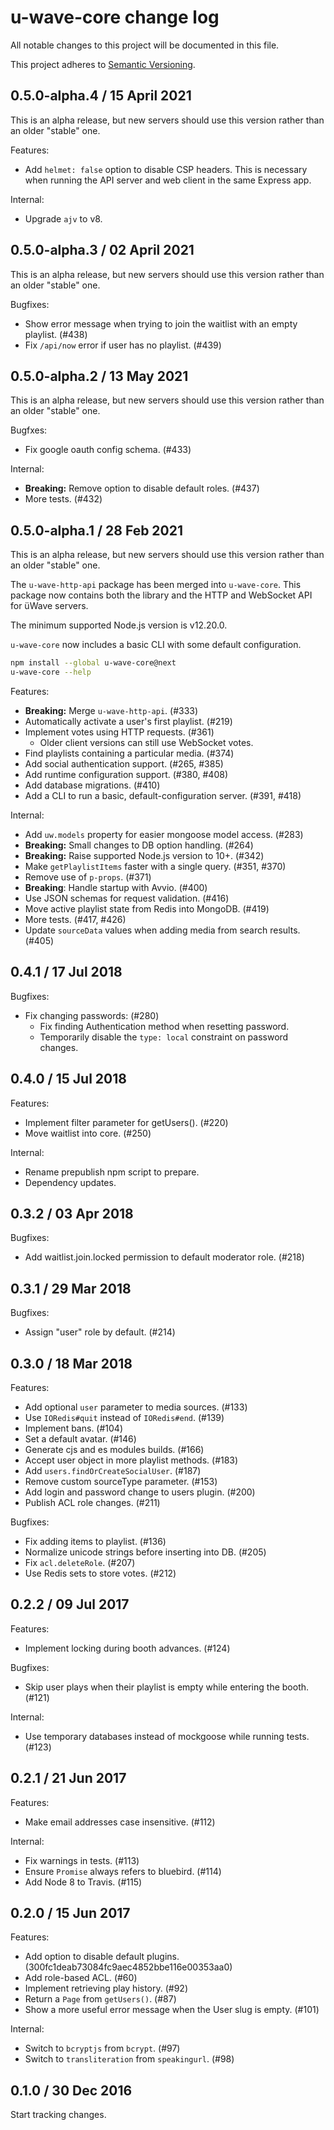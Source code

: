 # u-wave-core change log

All notable changes to this project will be documented in this file.

This project adheres to [Semantic Versioning](http://semver.org/).

## 0.5.0-alpha.4 / 15 April 2021

This is an alpha release, but new servers should use this version rather than an older "stable" one.

Features:
 * Add `helmet: false` option to disable CSP headers. This is necessary when running the API server and web client in the same Express app.

Internal:
 * Upgrade `ajv` to v8.

## 0.5.0-alpha.3 / 02 April 2021

This is an alpha release, but new servers should use this version rather than an older "stable" one.

Bugfixes:
* Show error message when trying to join the waitlist with an empty playlist. (#438)
* Fix `/api/now` error if user has no playlist. (#439)

## 0.5.0-alpha.2 / 13 May 2021

This is an alpha release, but new servers should use this version rather than an older "stable" one.

Bugfxes:
 * Fix google oauth config schema. (#433)

Internal:
 * **Breaking:** Remove option to disable default roles. (#437)
 * More tests. (#432)

## 0.5.0-alpha.1 / 28 Feb 2021

This is an alpha release, but new servers should use this version rather than an older "stable" one.

The `u-wave-http-api` package has been merged into `u-wave-core`. This package now contains both the library and the HTTP and WebSocket API for üWave servers.

The minimum supported Node.js version is v12.20.0.

`u-wave-core` now includes a basic CLI with some default configuration.

```bash
npm install --global u-wave-core@next
u-wave-core --help
```

Features:
 * **Breaking:** Merge `u-wave-http-api`. (#333)
 * Automatically activate a user's first playlist. (#219)
 * Implement votes using HTTP requests. (#361)
   * Older client versions can still use WebSocket votes.
 * Find playlists containing a particular media. (#374)
 * Add social authentication support. (#265, #385)
 * Add runtime configuration support. (#380, #408)
 * Add database migrations. (#410)
 * Add a CLI to run a basic, default-configuration server. (#391, #418)

Internal:
 * Add `uw.models` property for easier mongoose model access. (#283)
 * **Breaking:** Small changes to DB option handling. (#264)
 * **Breaking:** Raise supported Node.js version to 10+. (#342)
 * Make `getPlaylistItems` faster with a single query. (#351, #370)
 * Remove use of `p-props`. (#371)
 * **Breaking**: Handle startup with Avvio. (#400)
 * Use JSON schemas for request validation. (#416)
 * Move active playlist state from Redis into MongoDB. (#419)
 * More tests. (#417, #426)
 * Update `sourceData` values when adding media from search results. (#405)

## 0.4.1 / 17 Jul 2018

Bugfixes:
 * Fix changing passwords: (#280)
   * Fix finding Authentication method when resetting password.
   * Temporarily disable the `type: local` constraint on password changes.

## 0.4.0 / 15 Jul 2018

Features:
 * Implement filter parameter for getUsers(). (#220)
 * Move waitlist into core. (#250)

Internal:
 * Rename prepublish npm script to prepare.
 * Dependency updates.

## 0.3.2 / 03 Apr 2018

Bugfixes:

 * Add waitlist.join.locked permission to default moderator role. (#218)

## 0.3.1 / 29 Mar 2018

Bugfixes:

 * Assign "user" role by default. (#214)

## 0.3.0 / 18 Mar 2018

Features:

 * Add optional `user` parameter to media sources. (#133)
 * Use `IORedis#quit` instead of `IORedis#end`. (#139)
 * Implement bans. (#104)
 * Set a default avatar. (#146)
 * Generate cjs and es modules builds. (#166)
 * Accept user object in more playlist methods. (#183)
 * Add `users.findOrCreateSocialUser`. (#187)
 * Remove custom sourceType parameter. (#153)
 * Add login and password change to users plugin. (#200)
 * Publish ACL role changes. (#211)

Bugfixes:

 * Fix adding items to playlist. (#136)
 * Normalize unicode strings before inserting into DB. (#205)
 * Fix `acl.deleteRole`. (#207)
 * Use Redis sets to store votes. (#212)

## 0.2.2 / 09 Jul 2017

Features:

 * Implement locking during booth advances. (#124)

Bugfixes:

 * Skip user plays when their playlist is empty while entering the booth. (#121)

Internal:

 * Use temporary databases instead of mockgoose while running tests. (#123)

## 0.2.1 / 21 Jun 2017

Features:

 * Make email addresses case insensitive. (#112)

Internal:

 * Fix warnings in tests. (#113)
 * Ensure `Promise` always refers to bluebird. (#114)
 * Add Node 8 to Travis. (#115)

## 0.2.0 / 15 Jun 2017

Features:

 * Add option to disable default plugins. (300fc1deab73084fc9aec4852bbe116e00353aa0)
 * Add role-based ACL. (#60)
 * Implement retrieving play history. (#92)
 * Return a `Page` from `getUsers()`. (#87)
 * Show a more useful error message when the User slug is empty. (#101)

Internal:

 * Switch to `bcryptjs` from `bcrypt`. (#97)
 * Switch to `transliteration` from `speakingurl`. (#98)

## 0.1.0 / 30 Dec 2016

Start tracking changes.
